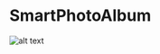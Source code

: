 # SmartPhotoAlbum

![alt text](https://github.com/vc-nyu/SmartPhotoAlbum/blob/main/album_architecture.JPG)
